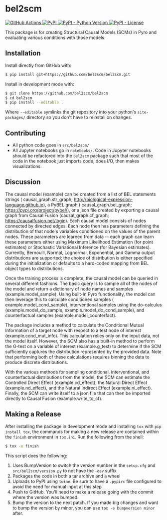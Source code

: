 # bel2scm

<p>
<a href="https://github.com/bel2scm/bel2scm/actions?query=workflow%3ATests">
    <img alt="GitHub Actions" src="https://github.com/bel2scm/bel2scm/workflows/Tests/badge.svg" />
</a>
<a href="https://pypi.org/project/bel2scm">
    <img alt="PyPI" src="https://img.shields.io/pypi/v/bel2scm" />
</a>
<a href="https://pypi.org/project/bel2scm">
    <img alt="PyPI - Python Version" src="https://img.shields.io/pypi/pyversions/bel2scm" />
</a>
<a href="https://github.com/bel2scm/bel2scm/blob/main/LICENSE">
    <img alt="PyPI - License" src="https://img.shields.io/pypi/l/bel2scm" />
</a>
</p>

This package is for creating Structural Causal Models (SCMs) in Pyro and evaluating various conditions with those
models.

## Installation

Install directly from GitHub with:

```bash
$ pip install git+https://github.com/bel2scm/bel2scm.git
```

Install in development mode with:

```bash
$ git clone https://github.com/bel2scm/bel2scm
$ cd bel2scm
$ pip install --editable .
```

Where `--editable` symlinks the git repository into your python's `site-packages/` directory so you don't have to
reinstall on changes.

## Contributing

- All python code goes in `src/bel2scm/`
- All Jupyter notebooks go in `notebooks/`. Code in Jupyter notebooks should be refactored into the `bel2scm` package
  such that most of the code in the notebook just imports code, does I/O, then makes visualizations.

## Discussion

The causal model (example) can be created from a list of BEL statements strings (
causal_graph.str_graph; http://biological-expression-language.github.io), a PyBEL graph (
causal_graph.bel_graph; https://pypi.org/project/pybel/), or a json file created by exporting a causal graph from Causal
Fusion (causal_graph.cf_graph; https://causalfusion.net/login). Each causal model consists of nodes connected by
directed edges. Each node then has parameters defining the distribution of that node's variables conditioned on the
values of the parent nodes. These parameters are learned from data -- each graph can learn these parameters either using
Maximum Likelihood Estimation (for point estimates) or Stochastic Variational Inference (for Bayesian estimates).
Currently, Bernoulli, Normal, Lognormal, Exponential, and Gamma output distributions are supported; the choice of
distribution is either specified during the initialization or defaults to a hard-coded mapping from BEL object types to
distributions.

Once the training process is complete, the causal model can be queried in several different fashions. The basic query is
to sample all of the nodes of the model and return a dictionary of node names and samples (example.model_sample). Using
built-in Pyro functionality, the model can then leverage this to calculate conditioned samples (
example.model_cond_sample), interventional samples using the do-calculus (example.model_do_sample,
example.model_do_cond_sample), and counterfactual samples (example.model_counterfact).

The package includes a method to calculate the Conditional Mutual Information of a target node with respect to a test
node of interest (example.cond_mut_info). This calculation relies only on the input data, not the model itself. However,
the SCM also has a built-in method to perform the G-test on a variable of interest (example.g_test) to determine if the
SCM sufficiently captures the distribution represented by the provided data. Note that performing both of these
calculations requires binning the data to produce discrete distributions.

With the various methods for sampling conditional, interventional, and counterfactual distributions from the model, the
SCM can estimate the Controlled Direct Effect (example.cd_effect), the Natural Direct Effect (example.nd_effect), and
the Natural Indirect Effect (example.ni_effect). Finally, the SCM can write itself to a json file that can then be
imported directly to Causal Fusion (example.write_to_cf).

## Making a Release

After installing the package in development mode and installing
`tox` with `pip install tox`, the commands for making a new release are contained within the `finish` environment
in `tox.ini`. Run the following from the shell:

```bash
$ tox -e finish
```

This script does the following:

1. Uses BumpVersion to switch the version number in the `setup.cfg` and
   `src/bel2scm/version.py` to not have the `-dev` suffix
2. Packages the code in both a tar archive and a wheel
3. Uploads to PyPI using `twine`. Be sure to have a `.pypirc` file configured to avoid the need for manual input at this
   step
4. Push to GitHub. You'll need to make a release going with the commit where the version was bumped.
5. Bump the version to the next patch. If you made big changes and want to bump the version by minor, you can
   use `tox -e bumpversion minor` after.
